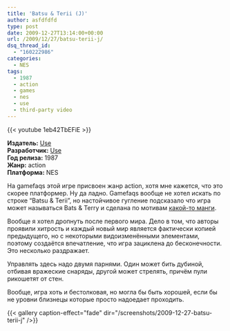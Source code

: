 ```yaml
---
title: 'Batsu & Terii (J)'
author: asfdfdfd
type: post
date: 2009-12-27T13:14:00+00:00
url: /2009/12/27/batsu-terii-j/
dsq_thread_id:
  - "160222986"
categories:
  - NES
tags:
  - 1987
  - action
  - games
  - nes
  - use
  - third-party video
---
```

{{< youtube 1eb42TbEFiE >}}

**Издатель:** [Use][2]  
**Разработчик:** [Use][2]  
**Год релиза:** 1987  
**Жанр:** action  
**Платформа:** NES

На gamefaqs этой игре присвоен жанр action, хотя мне кажется, что это скорее платформер. Ну да ладно. Gamefaqs вообще не хотел искать по строке “Batsu & Terii”, но настойчивое гугление подсказало что игра может называться Bats & Terry и сделана по мотивам [какой-то манги][2].

Вообще я хотел дропнуть после первого мира. Дело в том, что авторы проявили хитрость и каждый новый мир является фактически копией предыдущего, но с некоторыми видоизменёнными элементами, поэтому создаётся впечатление, что игра зациклена до бесконечности. Это несколько раздражает.

Управлять здесь надо двумя парнями. Один может бить дубиной, отбивая вражеские снаряды, другой может стрелять, причём пули рикошетят от стен.

Вообще, игра хоть и бестолковая, но могла бы быть хорошей, если бы не уровни близнецы которые просто надоедает проходить.

<!--more-->

{{< gallery caption-effect="fade" dir="/screenshots/2009-12-27-batsu-terii-j" />}}

 [1]: https://www.mobygames.com/company/use-corporation
 [2]: http://en.wikipedia.org/wiki/Bats_&_Terry